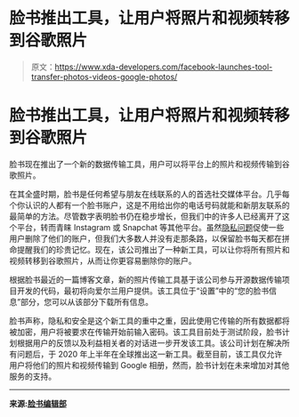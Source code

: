 # 脸书推出工具，让用户将照片和视频转移到谷歌照片

> 原文：<https://www.xda-developers.com/facebook-launches-tool-transfer-photos-videos-google-photos/>

# 脸书推出工具，让用户将照片和视频转移到谷歌照片

脸书现在推出了一个新的数据传输工具，用户可以将平台上的照片和视频传输到谷歌照片。

在其全盛时期，脸书是任何希望与朋友在线联系的人的首选社交媒体平台。几乎每个你认识的人都有一个脸书账户，这是不用给出你的电话号码就能和新朋友联系的最简单的方法。尽管数字表明脸书仍在稳步增长，但我们中的许多人已经离开了这个平台，转而青睐 Instagram 或 Snapchat 等其他平台。虽然[隐私问题](https://www.xda-developers.com/facebook-instagram-millions-account-password-data-leak/)促使一些用户删除了他们的账户，但我们大多数人并没有走那条路，以保留脸书每天都在拼命提醒我们的珍贵记忆。现在，该公司推出了一种新工具，可以让你将所有照片和视频转移到谷歌照片，从而让你更容易删除你的账户。

根据脸书最近的一篇博客文章，新的照片传输工具基于该公司参与开源数据传输项目开发的代码，最初将向爱尔兰用户提供。该工具位于“设置”中的“您的脸书信息”部分，您可以从该部分下载所有信息。

脸书声称，隐私和安全是这个新工具的重中之重，因此使用它传输的所有数据都将被加密，用户将被要求在传输开始前输入密码。该工具目前处于测试阶段，脸书计划根据用户的反馈以及利益相关者的对话进一步开发该工具。该公司计划在解决所有问题后，于 2020 年上半年在全球推出这一新工具。截至目前，该工具仅允许用户将他们的照片和视频传输到 Google 相册，然而，脸书计划在未来增加对其他服务的支持。

* * *

**来源:[脸书编辑部](https://about.fb.com/news/2019/12/data-portability-photo-transfer-tool/)**